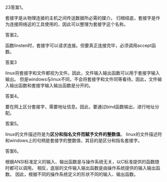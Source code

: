 23答案1。
  
套接字是从物理连接的主机之间传送数据所必需的媒介。
归根结底，套接字是作为连接网络这的工具使用的，因此可以整理为套接字这个名称。

答案2。
  
函数linsten时，套接字可以请求连接。但要真正连接完毕，必须调用accept函数。

答案3
  
linux将套接字和文件都视为文件。因此，文件输入输出函数可以用于套接字输入输出。
但是windows与linux不同，不会将套接字和文件同等看待。因此，文件输入输出函数和套接字输入输出函数是分开的。

答案4。

要在网上区分套接字，需要地址信息。因此，要通过bind函数输出，进行地址分配。

答案5。

linux的文件描述符是为**区分和指名文件而赋予文件的整数值**。
linux的文件描述符和windows上的句柄是套接字的整数值，其目的是区分和指名套接字。

答案6。
  
根据ANSI标准定义的输入、输出函数是与操作系统无关，以C标准提供的函数随时都可以调用。
相反，底层的文件输入输出函数是由操作系统提供的输入输出函数。
因此，根据不同的操作系统定义的形状不同的输入、输出函数。
